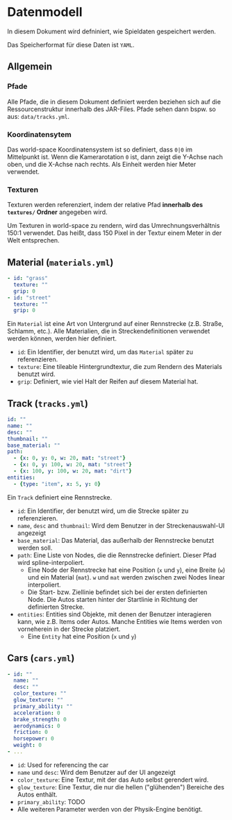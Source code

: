 # Datenmodell

In diesem Dokument wird defniniert, wie Spieldaten gespeichert werden.

Das Speicherformat für diese Daten ist `YAML`.

## Allgemein

### Pfade

Alle Pfade, die in diesem Dokument definiert werden beziehen sich auf die Ressourcenstruktur innerhalb des JAR-Files. Pfade sehen dann bspw. so aus: `data/tracks.yml`.

### Koordinatensytem

Das world-space Koordinatensystem ist so definiert, dass `0|0` im Mittelpunkt ist. Wenn die Kamerarotation `0` ist,  dann zeigt die Y-Achse nach oben, und die X-Achse nach rechts. Als Einheit werden hier Meter verwendet.

### Texturen

Texturen werden referenziert, indem der relative Pfad **innerhalb des `textures/` Ordner** angegeben wird.

Um Texturen in world-space zu rendern, wird das Umrechnungsverhältnis 150:1 verwendet. Das heißt, dass 150 Pixel in der Textur einem Meter in der Welt entsprechen.

## Material (`materials.yml`)
```yaml
- id: "grass"
  texture: ""
  grip: 0
- id: "street"
  texture: ""
  grip: 0
```

Ein `Material` ist eine Art von Untergrund auf einer Rennstrecke (z.B. Straße, Schlamm, etc.). Alle Materialien, die in Streckendefinitionen verwendet werden können, werden hier definiert.

- `id`: Ein Identifier, der benutzt wird, um das `Material` später zu referenzieren.
- `texture`: Eine tileable Hintergrundtextur, die zum Rendern des Materials benutzt wird.
- `grip`:  Definiert, wie viel Halt der Reifen auf diesem Material hat.

## Track (`tracks.yml`)

```yaml
id: ""
name: ""
desc: ""
thumbnail: ""
base_material: ""
path:
  - {x: 0, y: 0, w: 20, mat: "street"}
  - {x: 0, y: 100, w: 20, mat: "street"}
  - {x: 100, y: 100, w: 20, mat: "dirt"}
entities:
  - {type: "item", x: 5, y: 0}
```

Ein `Track` definiert eine Rennstrecke.

- `id`: Ein Identifier, der benutzt wird, um die Strecke später zu referenzieren.
- `name`, `desc`  and `thumbnail`: Wird dem Benutzer in der Streckenauswahl-UI angezeigt
- `base_material`: Das Material, das außerhalb der Rennstrecke benutzt werden soll.
- `path`: Eine Liste von Nodes, die die Rennstrecke definiert. Dieser Pfad wird spline-interpoliert.
  - Eine Node der Rennstrecke hat eine Position (`x` und `y`), eine Breite (`w`) und ein Material (`mat`). `w` und `mat` werden zwischen zwei Nodes linear interpoliert.
  - Die Start- bzw. Ziellinie befindet sich bei der ersten definierten Node. Die Autos starten hinter der Startlinie in Richtung der definierten Strecke.
- `entities`: Entities sind Objekte, mit denen der Benutzer interagieren kann, wie z.B. Items oder Autos. Manche Entities wie Items werden von vorneherein in der Strecke platziert.
  - Eine `Entity` hat eine Position (`x` und `y`)

## Cars (`cars.yml`)

```yaml
- id: ""
  name: ""
  desc: ""
  color_texture: ""
  glow_texture: ""
  primary_ability: ""
  acceleration: 0
  brake_strength: 0
  aerodynamics: 0
  friction: 0
  horsepower: 0
  weight: 0
- ...
```

- `id`: Used for referencing the car
- `name` und `desc`: Wird dem Benutzer auf der UI angezeigt
- `color_texture`: Eine Textur, mit der das Auto selbst gerendert wird.
- `glow_texture`: Eine Textur, die nur die hellen ("glühenden") Bereiche des Autos enthält.
- `primary_ability`: TODO
- Alle weiteren Parameter werden von der Physik-Engine benötigt.

